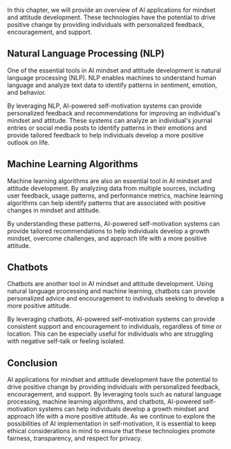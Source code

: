 

In this chapter, we will provide an overview of AI applications for mindset and attitude development. These technologies have the potential to drive positive change by providing individuals with personalized feedback, encouragement, and support.

Natural Language Processing (NLP)
---------------------------------

One of the essential tools in AI mindset and attitude development is natural language processing (NLP). NLP enables machines to understand human language and analyze text data to identify patterns in sentiment, emotion, and behavior.

By leveraging NLP, AI-powered self-motivation systems can provide personalized feedback and recommendations for improving an individual's mindset and attitude. These systems can analyze an individual's journal entries or social media posts to identify patterns in their emotions and provide tailored feedback to help individuals develop a more positive outlook on life.

Machine Learning Algorithms
---------------------------

Machine learning algorithms are also an essential tool in AI mindset and attitude development. By analyzing data from multiple sources, including user feedback, usage patterns, and performance metrics, machine learning algorithms can help identify patterns that are associated with positive changes in mindset and attitude.

By understanding these patterns, AI-powered self-motivation systems can provide tailored recommendations to help individuals develop a growth mindset, overcome challenges, and approach life with a more positive attitude.

Chatbots
--------

Chatbots are another tool in AI mindset and attitude development. Using natural language processing and machine learning, chatbots can provide personalized advice and encouragement to individuals seeking to develop a more positive attitude.

By leveraging chatbots, AI-powered self-motivation systems can provide consistent support and encouragement to individuals, regardless of time or location. This can be especially useful for individuals who are struggling with negative self-talk or feeling isolated.

Conclusion
----------

AI applications for mindset and attitude development have the potential to drive positive change by providing individuals with personalized feedback, encouragement, and support. By leveraging tools such as natural language processing, machine learning algorithms, and chatbots, AI-powered self-motivation systems can help individuals develop a growth mindset and approach life with a more positive attitude. As we continue to explore the possibilities of AI implementation in self-motivation, it is essential to keep ethical considerations in mind to ensure that these technologies promote fairness, transparency, and respect for privacy.
